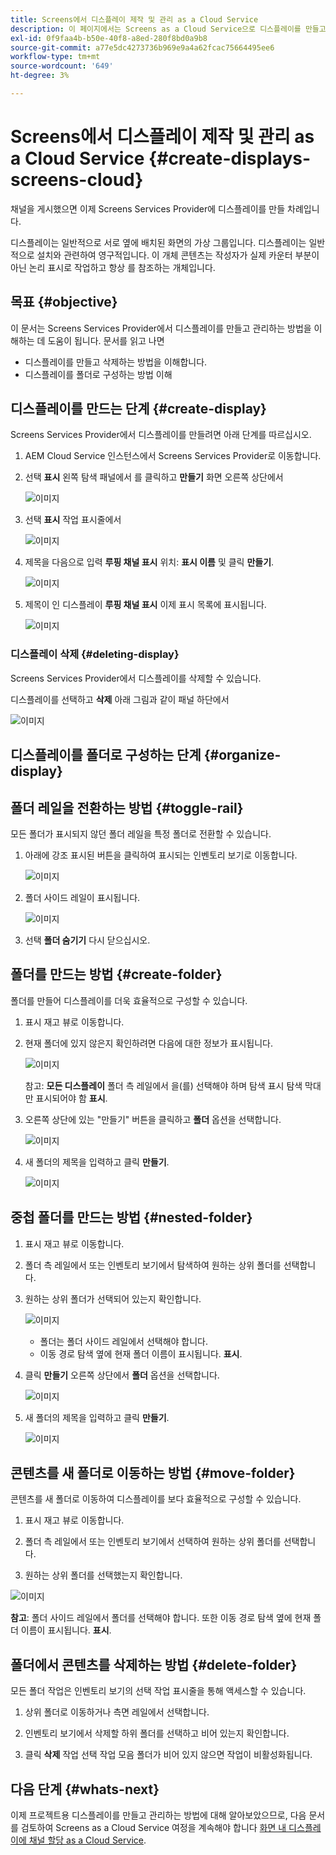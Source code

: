 ```yaml
---
title: Screens에서 디스플레이 제작 및 관리 as a Cloud Service
description: 이 페이지에서는 Screens as a Cloud Service으로 디스플레이를 만들고 관리하는 방법에 대해 설명합니다.
exl-id: 0f9faa4b-b50e-40f8-a8ed-280f8bd0a9b8
source-git-commit: a77e5dc4273736b969e9a4a62fcac75664495ee6
workflow-type: tm+mt
source-wordcount: '649'
ht-degree: 3%

---
```


# Screens에서 디스플레이 제작 및 관리 as a Cloud Service {#create-displays-screens-cloud}

채널을 게시했으면 이제 Screens Services Provider에 디스플레이를 만들 차례입니다.

디스플레이는 일반적으로 서로 옆에 배치된 화면의 가상 그룹입니다. 디스플레이는 일반적으로 설치와 관련하여 영구적입니다. 이 개체 콘텐츠는 작성자가 실제 카운터 부분이 아닌 논리 표시로 작업하고 항상 를 참조하는 개체입니다.

## 목표 {#objective}

이 문서는 Screens Services Provider에서 디스플레이를 만들고 관리하는 방법을 이해하는 데 도움이 됩니다. 문서를 읽고 나면

* 디스플레이를 만들고 삭제하는 방법을 이해합니다.
* 디스플레이를 폴더로 구성하는 방법 이해

## 디스플레이를 만드는 단계 {#create-display}

Screens Services Provider에서 디스플레이를 만들려면 아래 단계를 따르십시오.

1. AEM Cloud Service 인스턴스에서 Screens Services Provider로 이동합니다.
1. 선택 **표시** 왼쪽 탐색 패널에서 를 클릭하고 **만들기** 화면 오른쪽 상단에서

   ![이미지](/help/screens-cloud/assets/display/disp-1.png)

1. 선택 **표시** 작업 표시줄에서

   ![이미지](/help/screens-cloud/assets/display/disp-2.png)

1. 제목을 다음으로 입력 **루핑 채널 표시** 위치: **표시 이름** 및 클릭 **만들기**.

   ![이미지](/help/screens-cloud/assets/display/disp3.png)

1. 제목이 인 디스플레이 **루핑 채널 표시** 이제 표시 목록에 표시됩니다.

   ![이미지](/help/screens-cloud/assets/display/disp-4.png)

### 디스플레이 삭제 {#deleting-display}

Screens Services Provider에서 디스플레이를 삭제할 수 있습니다.

디스플레이를 선택하고 **삭제** 아래 그림과 같이 패널 하단에서

![이미지](/help/screens-cloud/assets/display/disp-5.png)

## 디스플레이를 폴더로 구성하는 단계 {#organize-display}

## 폴더 레일을 전환하는 방법 {#toggle-rail}

모든 폴더가 표시되지 않던 폴더 레일을 특정 폴더로 전환할 수 있습니다.

1. 아래에 강조 표시된 버튼을 클릭하여 표시되는 인벤토리 보기로 이동합니다.

   ![이미지](/help/screens-cloud/assets/display/display-inventory.png)

1. 폴더 사이드 레일이 표시됩니다.

   ![이미지](/help/screens-cloud/assets/display/toggle-rail.png)

1. 선택 **폴더 숨기기** 다시 닫으십시오.

## 폴더를 만드는 방법 {#create-folder}

폴더를 만들어 디스플레이를 더욱 효율적으로 구성할 수 있습니다.

1. 표시 재고 뷰로 이동합니다.
1. 현재 폴더에 있지 않은지 확인하려면 다음에 대한 정보가 표시됩니다.

   ![이미지](/help/screens-cloud/assets/display/verify-view.png)

   참고: **모든 디스플레이** 폴더 측 레일에서 을(를) 선택해야 하며 탐색 표시 탐색 막대만 표시되어야 함 **표시**.

1. 오른쪽 상단에 있는 &quot;만들기&quot; 버튼을 클릭하고 **폴더** 옵션을 선택합니다.

   ![이미지](/help/screens-cloud/assets/display/Createfolder.png)

1. 새 폴더의 제목을 입력하고 클릭 **만들기**.

   ![이미지](/help/screens-cloud/assets/display/Createfolder2.png)

## 중첩 폴더를 만드는 방법 {#nested-folder}

1. 표시 재고 뷰로 이동합니다.

1. 폴더 측 레일에서 또는 인벤토리 보기에서 탐색하여 원하는 상위 폴더를 선택합니다.
1. 원하는 상위 폴더가 선택되어 있는지 확인합니다.

   ![이미지](/help/screens-cloud/assets/display/Nestedview.png)

   * 폴더는 폴더 사이드 레일에서 선택해야 합니다.
   * 이동 경로 탐색 옆에 현재 폴더 이름이 표시됩니다. **표시**.

1. 클릭  **만들기**  오른쪽 상단에서 **폴더** 옵션을 선택합니다.

   ![이미지](/help/screens-cloud/assets/display/Createfolder.png)

1. 새 폴더의 제목을 입력하고 클릭 **만들기**.

   ![이미지](/help/screens-cloud/assets/display/Createfolder2.png)

## 콘텐츠를 새 폴더로 이동하는 방법 {#move-folder}

콘텐츠를 새 폴더로 이동하여 디스플레이를 보다 효율적으로 구성할 수 있습니다.

1. 표시 재고 뷰로 이동합니다.

1. 폴더 측 레일에서 또는 인벤토리 보기에서 선택하여 원하는 상위 폴더를 선택합니다.

1. 원하는 상위 폴더를 선택했는지 확인합니다.

![이미지](/help/screens-cloud/assets/display/movetofolder.png)

**참고**: 폴더 사이드 레일에서 폴더를 선택해야 합니다. 또한 이동 경로 탐색 옆에 현재 폴더 이름이 표시됩니다. **표시**.

## 폴더에서 콘텐츠를 삭제하는 방법 {#delete-folder}

모든 폴더 작업은 인벤토리 보기의 선택 작업 표시줄을 통해 액세스할 수 있습니다.

1. 상위 폴더로 이동하거나 측면 레일에서 선택합니다.

1. 인벤토리 보기에서 삭제할 하위 폴더를 선택하고 비어 있는지 확인합니다.

1. 클릭 **삭제** 작업 선택 작업 모음 폴더가 비어 있지 않으면 작업이 비활성화됩니다.


## 다음 단계 {#whats-next}

이제 프로젝트용 디스플레이를 만들고 관리하는 방법에 대해 알아보았으므로, 다음 문서를 검토하여 Screens as a Cloud Service 여정을 계속해야 합니다 [화면 내 디스플레이에 채널 할당 as a Cloud Service](https://experienceleague.adobe.com/docs/experience-manager-cloud-service/screens-as-cloud-service/create-content/assigning-channels-to-display.html).
